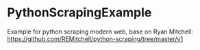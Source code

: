 # PythonScrapingExample
Example for python scraping modern web, base on Ryan Mitchell: https://github.com/REMitchell/python-scraping/tree/master/v1
